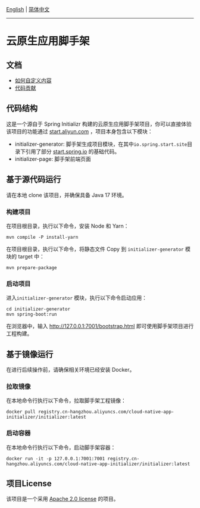 [English](README.md) | [简体中文](README-zh.md)

---
# 云原生应用脚手架

## 文档
- [如何自定义内容](docs/howToCustom-zh.md)
- [代码贡献](docs/CONTRIBUTING-zh.md)

## 代码结构
这是一个源自于 Spring Initializr 构建的云原生应用脚手架项目，你可以直接体验该项目的功能通过 [start.aliyun.com](https://start.aliyun.com/) ，项目本身包含以下模块：
* initializer-generator: 脚手架生成项目模块，在其中`io.spring.start.site`目录下引用了部分 [start.spring.io](https://start.spring.io/) 的基础代码。
* initializer-page: 脚手架前端页面

## 基于源代码运行
请在本地 clone 该项目，并确保具备 Java 17 环境。

### 构建项目
在项目根目录，执行以下命令，安装 Node 和 Yarn：
```shell
mvn compile -P install-yarn
```
在项目根目录，执行以下命令，将静态文件 Copy 到 `initializer-generator` 模块的 target 中：
```shell 
mvn prepare-package
```

### 启动项目
进入`initializer-generator` 模块，执行以下命令启动应用：
```shell
cd initializer-generator
mvn spring-boot:run
```
在浏览器中，输入 http://127.0.0.1:7001/bootstrap.html 即可使用脚手架项目进行工程构建。

## 基于镜像运行
在进行后续操作前，请确保相关环境已经安装 Docker。

### 拉取镜像
在本地命令行执行以下命令，拉取脚手架工程镜像：
```shell
docker pull registry.cn-hangzhou.aliyuncs.com/cloud-native-app-initializer/initializer:latest
```

### 启动容器
在本地命令行执行以下命令，启动脚手架容器：
```shell
docker run -it -p 127.0.0.1:7001:7001 registry.cn-hangzhou.aliyuncs.com/cloud-native-app-initializer/initializer:latest
```

## 项目License
该项目是一个采用 [Apache 2.0 license](https://www.apache.org/licenses/LICENSE-2.0.html) 的项目。